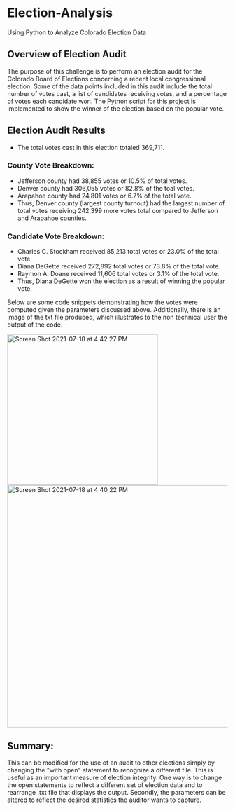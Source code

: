 # Election-Analysis
Using Python to Analyze Colorado Election Data
## Overview of Election Audit
The purpose of this challenge is to perform an election audit for the Colorado Board of Elections concerning a recent local congressional election. Some of the data points included in this audit include the total number of votes cast, a list of candidates receiving votes, and a percentage of votes each candidate won. The Python script for this project is implemented to show the winner of the election based on the popular vote. 

## Election Audit Results
- The total votes cast in this election totaled 369,711.
### County Vote Breakdown:
- Jefferson county had 38,855 votes or 10.5% of total votes.
- Denver county had 306,055 votes or 82.8% of the toal votes.
- Arapahoe county had 24,801 votes or 6.7% of the total vote.
- Thus, Denver county (largest county turnout) had the largest number of total votes receiving  242,399 more votes total compared to Jefferson and Arapahoe counties.

### Candidate Vote Breakdown:
- Charles C. Stockham received 85,213 total votes or 23.0% of the total vote.
- Diana DeGette received 272,892 total votes or 73.8% of the total vote.
- Raymon A. Doane received 11,606 total votes or 3.1% of the total vote.
- Thus, Diana DeGette won the election as a result of winning the popular vote.


Below are some code snippets demonstrating how the votes were computed given the parameters discussed above. Additionally, there is an image of the txt file produced, which illustrates to the non technical user the output of the code.

<img width="344" alt="Screen Shot 2021-07-18 at 4 42 27 PM" src="https://user-images.githubusercontent.com/85506567/126081572-84012c1f-e216-4393-86d8-168aa8deea4e.png">

<img width="553" alt="Screen Shot 2021-07-18 at 4 40 22 PM" src="https://user-images.githubusercontent.com/85506567/126081512-af791359-8f55-4e3d-bcf6-a1c4c61d896a.png">

## Summary:
This can be modified for the use of an audit to other elections simply by changing the "with open" statement to recognize a different file. This is useful as an important measure of election integrity. One way is to change the open statements to reflect a different set of election data and to rearrange .txt file that displays the output. Secondly, the parameters can be altered to reflect the desired statistics the auditor wants to capture. 



